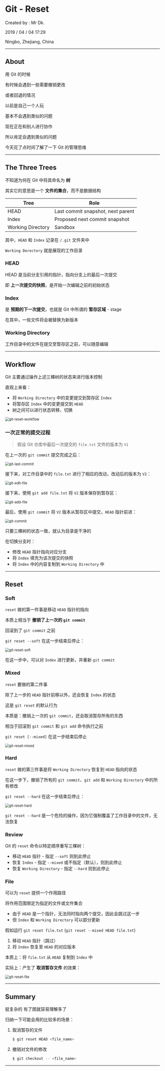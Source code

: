 # Git - Reset

Created by : Mr Dk.

2019 / 04 / 04 17:29

Ningbo, Zhejiang, China

---

## About

用 Git 的时候

有时候会遇到一些需要撤销更改

或者回退的情况

以前是自己一个人玩

基本不会遇到类似的问题

现在正在和别人进行协作

所以肯定会遇到类似的问题

今天花了点时间了解了一下 Git 的管理思维

---

## The Three Trees

不知道为何在 Git 中将其命名为 __树__

其实它的意思是一个 __文件的集合__，而不是数据结构

| Tree              | Role                              |
| ----------------- | --------------------------------- |
| HEAD              | Last commit snapshot, next parent |
| Index             | Proposed next commit snapshot     |
| Working Directory | Sandbox                           |

其中，`HEAD` 和 `Index` 记录在 `/.git` 文件夹中

`Working Derectory` 就是展现的工作目录

### HEAD

HEAD 是当前分支引用的指针，指向分支上的最后一次提交

即 __上一次提交的快照__，是开始一次编辑之前的初始状态

### Index

是 __预期的下一次提交__，也就是 Git 中所谓的 __暂存区域__ - stage

在其中，一些文件将会被替换为新版本

### Working Directory

工作目录中的文件在提交至暂存区之前，可以随意编辑

---

## Workflow

Git 主要通过操作上述三棵树的状态来进行版本控制

直观上来看：

* 将 `Working Directory` 中的变更提交到暂存区 `Index`
* 将暂存区 `Index` 中的变更提交到 `HEAD`
* 树之间可以进行状态转移、切换

<img src="../img/git-reset-workflow.png" alt="git-reset-workflow" style="zoom: 80%;" />

### 一次正常的提交过程

> 假设 Git 仓库中最后一次提交的 `file.txt` 文件的版本为 `V1`

在上一次的 `git commit` 提交完成之后：

<img src="../img/git-last-commit.png" alt="git-last-commit" style="zoom:80%;" />

接下来，对工作目录中的 `file.txt` 进行了相应的改动，改动后的版本为 `V2`：

<img src="../img/git-edit-file.png" alt="git-edit-file" style="zoom:80%;" />

接下来，使用 `git add file.txt` 将 `V2` 版本保存到暂存区：

<img src="../img/git-add-file.png" alt="git-add-file" style="zoom:80%;" />

最后，使用 `git commit` 将 `V2` 版本从暂存区中提交，`HEAD` 指针前进：

<img src="../img/git-commit.png" alt="git-commit" style="zoom:80%;" />

只要三棵树的状态一致，就认为目录是干净的

在切换分支时：

* 修改 `HEAD` 指针指向对应分支
* 将 `Index` 填充为该次提交的快照
* 将 `Index` 中的内容复制到 `Working Directory` 中

---

## Reset

### Soft

`reset` 做的第一件事是移动 `HEAD` 指针的指向

本质上相当于 __撤销了上一次的 `git commit`__

回滚到了 `git commit` 之前

`git reset --soft` 在这一步结束后停止：

<img src="../img/git-reset-soft.png" alt="git-reset-soft" style="zoom:80%;" />

在这一步中，可以对 `Index` 进行更新，并重新 `git commit`

### Mixed

`reset` 要做的第二件事

除了上一步的 `HEAD` 指针前移以外，还会恢复 `Index` 的状态

这是 `git reset` 的默认行为

本质是：撤销上一次的 `git commit`，还会取消暂存所有的东西

相当于回滚到 `git commit` 和 `git add` 命令执行之前

`git reset [--mixed]` 在这一步结束后停止

<img src="../img/git-reset-mixed.png" alt="git-reset-mixed" style="zoom:80%;" />

### Hard

`reset` 做的第三件事是将 `Working Directory` 恢复到 `HEAD` 指向的状态

在这一步下，撤销了所有的 `git commit`、`git add` 和 `Working Directory` 中的所有修改

`git reset --hard` 在这一步结束后停止：

<img src="../img/git-reset-hard.png" alt="git-reset-hard" style="zoom:80%;" />

`git reset --hard` 是一个危险的操作，因为它强制覆盖了工作目录中的文件，无法恢复

### Review

Git 的 `reset` 命令以特定顺序重写三棵树：

* 移动 `HEAD` 指针 - 指定 `--soft` 则到此停止
* 恢复 `Index` - 指定 `--mixed` 或不指定（默认），则到此停止
* 恢复 `Working Directory` - 指定 `--hard` 则到此停止

### File

可以为 `reset` 提供一个作用路径

将作用范围限定为指定的文件或文件集合

* 由于 `HEAD` 是一个指针，无法同时指向两个提交，因此会跳过这一步
* 但 `Index` 和 `Working Directory` 可以部分更新

假如运行 `git reset file.txt` (`git reset --mixed HEAD file.txt`)

1. 移动 `HEAD` 指针（跳过）
2. 将 `Index` 恢复至 `HEAD` 的对应版本

本质上：将 `file.txt` 从 `HEAD` 复制到 `Index` 中

实际上：产生了 __取消暂存文件__ 的效果：

<img src="../img/git-reset-file.png" alt="git-reset-file" style="zoom:80%;" />

---

## Summary

挺复杂的 有了图就容易理解多了

归纳一下可能会用的比较多的场景：

1. 取消暂存的文件

   ```bash
   $ git reset HEAD <file_name>
   ```

2. 撤销对文件的修改

   ```bash
   $ git checkout -- <file_name>
   ```

---


